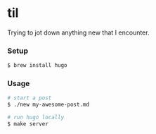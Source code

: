 # til

Trying to jot down anything new that I encounter.

### Setup

```bash
$ brew install hugo
```

### Usage

```bash
# start a post
$ ./new my-awesome-post.md

# run hugo locally
$ make server
```
